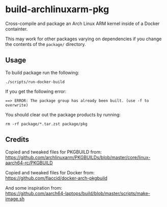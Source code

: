 # build-archlinuxarm-pkg

Cross-compile and package an Arch Linux ARM kernel inside of a Docker containter.

This may work for other packages varying on dependencies if you change the contents of the ```package/``` directory.

## Usage

To build package run the following:
```
./scripts/run-docker-build
```

If you get the following error:

```
==> ERROR: The package group has already been built. (use -f to overwrite)
```

You should clear out the package products by running:
```
rm -rf package/*.tar.zst package/pkg
```

## Credits

Copied and tweaked files for PKGBUILD from: <br>
https://github.com/archlinuxarm/PKGBUILDs/blob/master/core/linux-aarch64-rc/PKGBUILD

Copied and tweaked files for Docker from: <br>
https://github.com/flaccid/docker-arch-pkgbuild

And some inspiration from: <br>
https://github.com/aarch64-laptops/build/blob/master/scripts/make-image.sh